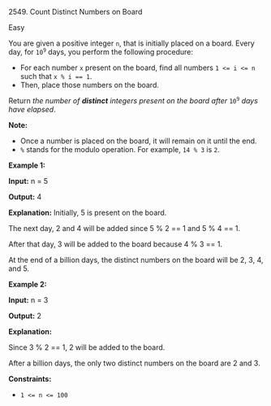 2549\. Count Distinct Numbers on Board

Easy

You are given a positive integer `n`, that is initially placed on a board. Every day, for <code>10<sup>9</sup></code> days, you perform the following procedure:

*   For each number `x` present on the board, find all numbers `1 <= i <= n` such that `x % i == 1`.
*   Then, place those numbers on the board.

Return _the number of **distinct** integers present on the board after_ <code>10<sup>9</sup></code> _days have elapsed_.

**Note:**

*   Once a number is placed on the board, it will remain on it until the end.
*   `%` stands for the modulo operation. For example, `14 % 3` is `2`.

**Example 1:**

**Input:** n = 5

**Output:** 4

**Explanation:** Initially, 5 is present on the board. 

The next day, 2 and 4 will be added since 5 % 2 == 1 and 5 % 4 == 1. 

After that day, 3 will be added to the board because 4 % 3 == 1. 

At the end of a billion days, the distinct numbers on the board will be 2, 3, 4, and 5.

**Example 2:**

**Input:** n = 3

**Output:** 2

**Explanation:** 

Since 3 % 2 == 1, 2 will be added to the board. 

After a billion days, the only two distinct numbers on the board are 2 and 3.

**Constraints:**

*   `1 <= n <= 100`